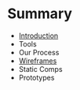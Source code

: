 # Summary

* [Introduction](README.md)
* Tools
* Our Process
* [Wireframes](wireframes.md)
* Static Comps
* Prototypes

